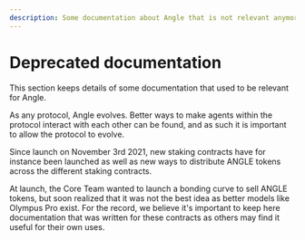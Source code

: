 ```yaml
---
description: Some documentation about Angle that is not relevant anymore
---
```


# Deprecated documentation

This section keeps details of some documentation that used to be relevant for Angle.

As any protocol, Angle evolves. Better ways to make agents within the protocol interact with each other can be found, and as such it is important to allow the protocol to evolve.

Since launch on November 3rd 2021, new staking contracts have for instance been launched as well as new ways to distribute ANGLE tokens across the different staking contracts.

At launch, the Core Team wanted to launch a bonding curve to sell ANGLE tokens, but soon realized that it was not the best idea as better models like Olympus Pro exist. For the record, we believe it's important to keep here documentation that was written for these contracts as others may find it useful for their own uses.
